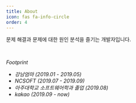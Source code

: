 ```yaml
---
title: About
icon: fas fa-info-circle
order: 4
---
```

문제 해결과 문제에 대한 원인 분석을 즐기는 개발자입니다.

<br/>

_Footprint_
- _강남엄마 (2019.01 - 2019.05)_
- _NCSOFT (2019.07 - 2019.09)_
- _아주대학교 소프트웨어학과 졸업 (2019.08)_
- _kakao (2019.09 - now)_
